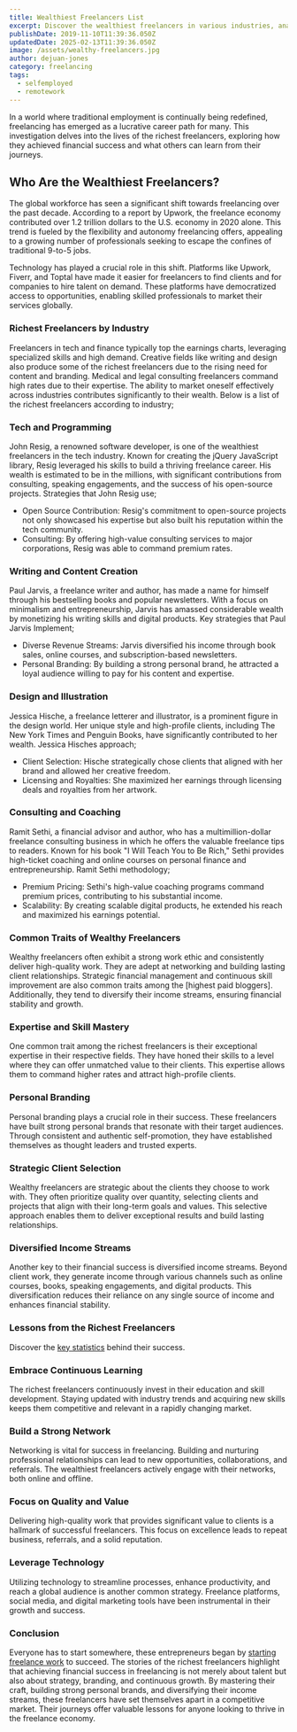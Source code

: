 ```yaml
---
title: Wealthiest Freelancers List
excerpt: Discover the wealthiest freelancers in various industries, analyzing their success stories and key strategies.
publishDate: 2019-11-10T11:39:36.050Z
updatedDate: 2025-02-13T11:39:36.050Z
image: /assets/wealthy-freelancers.jpg
author: dejuan-jones
category: freelancing
tags:
  - selfemployed
  - remotework
---
```


In a world where traditional employment is continually being redefined, freelancing has emerged as a lucrative career path for many. This investigation delves into the lives of the richest freelancers, exploring how they achieved financial success and what others can learn from their journeys.

## Who Are the Wealthiest Freelancers?

The global workforce has seen a significant shift towards freelancing over the past decade. According to a report by Upwork, the freelance economy contributed over 1.2 trillion dollars to the U.S. economy in 2020 alone. This trend is fueled by the flexibility and autonomy freelancing offers, appealing to a growing number of professionals seeking to escape the confines of traditional 9-to-5 jobs.

Technology has played a crucial role in this shift. Platforms like Upwork, Fiverr, and Toptal have made it easier for freelancers to find clients and for companies to hire talent on demand. These platforms have democratized access to opportunities, enabling skilled professionals to market their services globally.

### Richest Freelancers by Industry

Freelancers in tech and finance typically top the earnings charts, leveraging specialized skills and high demand. Creative fields like writing and design also produce some of the richest freelancers due to the rising need for content and branding. Medical and legal consulting freelancers command high rates due to their expertise. The ability to market oneself effectively across industries contributes significantly to their wealth. Below is a list of the richest freelancers according to industry;

### Tech and Programming

John Resig, a renowned software developer, is one of the wealthiest freelancers in the tech industry. Known for creating the jQuery JavaScript library, Resig leveraged his skills to build a thriving freelance career. His wealth is estimated to be in the millions, with significant contributions from consulting, speaking engagements, and the success of his open-source projects. Strategies that John Resig use;

- Open Source Contribution: Resig's commitment to open-source projects not only showcased his expertise but also built his reputation within the tech community.
- Consulting: By offering high-value consulting services to major corporations, Resig was able to command premium rates.

### Writing and Content Creation

Paul Jarvis, a freelance writer and author, has made a name for himself through his bestselling books and popular newsletters. With a focus on minimalism and entrepreneurship, Jarvis has amassed considerable wealth by monetizing his writing skills and digital products. Key strategies that Paul Jarvis Implement;

- Diverse Revenue Streams: Jarvis diversified his income through book sales, online courses, and subscription-based newsletters.
- Personal Branding: By building a strong personal brand, he attracted a loyal audience willing to pay for his content and expertise.

### Design and Illustration

Jessica Hische, a freelance letterer and illustrator, is a prominent figure in the design world. Her unique style and high-profile clients, including The New York Times and Penguin Books, have significantly contributed to her wealth. Jessica Hisches approach;

- Client Selection: Hische strategically chose clients that aligned with her brand and allowed her creative freedom.
- Licensing and Royalties: She maximized her earnings through licensing deals and royalties from her artwork.

### Consulting and Coaching

Ramit Sethi, a financial advisor and author, who has a multimillion-dollar freelance consulting business in which he offers the valuable freelance tips to readers. Known for his book "I Will Teach You to Be Rich," Sethi provides high-ticket coaching and online courses on personal finance and entrepreneurship. Ramit Sethi methodology;

- Premium Pricing: Sethi's high-value coaching programs command premium prices, contributing to his substantial income.
- Scalability: By creating scalable digital products, he extended his reach and maximized his earnings potential.

### Common Traits of Wealthy Freelancers

Wealthy freelancers often exhibit a strong work ethic and consistently deliver high-quality work. They are adept at networking and building lasting client relationships. Strategic financial management and continuous skill improvement are also common traits among the [highest paid bloggers]. Additionally, they tend to diversify their income streams, ensuring financial stability and growth.

### Expertise and Skill Mastery

One common trait among the richest freelancers is their exceptional expertise in their respective fields. They have honed their skills to a level where they can offer unmatched value to their clients. This expertise allows them to command higher rates and attract high-profile clients.

### Personal Branding

Personal branding plays a crucial role in their success. These freelancers have built strong personal brands that resonate with their target audiences. Through consistent and authentic self-promotion, they have established themselves as thought leaders and trusted experts.

### Strategic Client Selection

Wealthy freelancers are strategic about the clients they choose to work with. They often prioritize quality over quantity, selecting clients and projects that align with their long-term goals and values. This selective approach enables them to deliver exceptional results and build lasting relationships.

### Diversified Income Streams

Another key to their financial success is diversified income streams. Beyond client work, they generate income through various channels such as online courses, books, speaking engagements, and digital products. This diversification reduces their reliance on any single source of income and enhances financial stability.

### Lessons from the Richest Freelancers

Discover the [key statistics](/blog/statistics-freelancers-should-know) behind their success.

### Embrace Continuous Learning

The richest freelancers continuously invest in their education and skill development. Staying updated with industry trends and acquiring new skills keeps them competitive and relevant in a rapidly changing market.

### Build a Strong Network

Networking is vital for success in freelancing. Building and nurturing professional relationships can lead to new opportunities, collaborations, and referrals. The wealthiest freelancers actively engage with their networks, both online and offline.

### Focus on Quality and Value

Delivering high-quality work that provides significant value to clients is a hallmark of successful freelancers. This focus on excellence leads to repeat business, referrals, and a solid reputation.

### Leverage Technology

Utilizing technology to streamline processes, enhance productivity, and reach a global audience is another common strategy. Freelance platforms, social media, and digital marketing tools have been instrumental in their growth and success.

### Conclusion

Everyone has to start somewhere, these entrepreneurs began by [starting freelance work](/blog/how-to-start-freelancing) to succeed. The stories of the richest freelancers highlight that achieving financial success in freelancing is not merely about talent but also about strategy, branding, and continuous growth. By mastering their craft, building strong personal brands, and diversifying their income streams, these freelancers have set themselves apart in a competitive market. Their journeys offer valuable lessons for anyone looking to thrive in the freelance economy.
